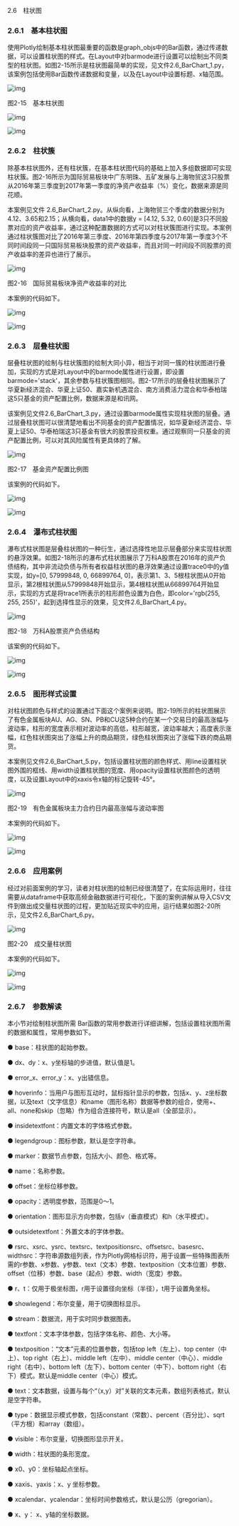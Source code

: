 2.6　柱状图

### 2.6.1　基本柱状图

使用Plotly绘制基本柱状图最重要的函数是graph_objs中的Bar函数，通过传递数据，可以设置柱状图的样式。在Layout中对barmode进行设置可以绘制出不同类型的柱状图。如图2-15所示是柱状图最简单的实现，见文件2.6_BarChart_1.py，该案例包括使用Bar函数传递数据和变量，以及在Layout中设置标题、x轴范围。

![img](https://cdn.nlark.com/yuque/0/2022/jpeg/21473765/1644303372138-5ca3829e-798c-4cd9-a05a-36fe5fa63110.jpeg)

图2-15　基本柱状图

![img](https://cdn.nlark.com/yuque/0/2022/jpeg/21473765/1644303372689-3f5290f7-8cfa-4a03-a044-8bcdc7188171.jpeg)

![img](https://cdn.nlark.com/yuque/0/2022/jpeg/21473765/1644303373184-c7726132-f30e-4815-8071-bf7437483f47.jpeg)

### 2.6.2　柱状簇

除基本柱状图外，还有柱状簇，在基本柱状图代码的基础上加入多组数据即可实现柱状簇。图2-16所示为国际贸易板块中广东明珠、五矿发展与上海物贸这3只股票从2016年第三季度到2017年第一季度的净资产收益率（%）变化，数据来源是同花顺。

本案例见文件 2.6_BarChart_2.py。从纵向看，上海物贸三个季度的数据分别为4.12、3.65和2.15；从横向看，data1中的数据y = [4.12, 5.32, 0.60]是3只不同股票对应的资产收益率，通过这种配置数据的方式可以对柱状簇图进行实现。本案例通过柱状簇图对比了2016年第三季度、2016年第四季度与2017年第一季度3个不同时间段同一只国际贸易板块股票的资产收益率，而且对同一时间段不同股票的资产收益率的差异也进行了展示。

![img](https://cdn.nlark.com/yuque/0/2022/jpeg/21473765/1644303373704-a73e3ac2-4917-427d-bd6e-ef8376ca58c9.jpeg)

图2-16　国际贸易板块净资产收益率的对比

本案例的代码如下。

![img](https://cdn.nlark.com/yuque/0/2022/jpeg/21473765/1644303374240-a89799d6-b2fe-48e3-9aa7-5f2e0704ec45.jpeg)

![img](https://cdn.nlark.com/yuque/0/2022/jpeg/21473765/1644303374775-707ed5ab-a9d0-42e9-b66f-a3faf2a97b13.jpeg)

### 2.6.3　层叠柱状图

层叠柱状图的绘制与柱状簇图的绘制大同小异，相当于对同一簇的柱状图进行叠加，实现的方式是对Layout中的barmode属性进行设置，即设置barmode='stack'，其余参数与柱状簇图相同。图2-17所示的层叠柱状图展示了华夏新经济混合、华夏上证50、嘉实新机遇混合、南方消费活力混合和华泰柏瑞这5只基金的资产配置比例，数据来源是和讯网。

该案例见文件2.6_BarChart_3.py，通过设置barmode属性实现柱状图的层叠。通过层叠柱状图可以很清楚地看出不同基金的资产配置情况，如华夏新经济混合、华夏上证50、华泰柏瑞这3只基金有很大的股票投资权重。通过观察同一只基金的资产配置比例，可以对其风险属性有更具体的了解。

![img](https://cdn.nlark.com/yuque/0/2022/jpeg/21473765/1644303375404-f4415d66-302a-46d7-b97e-2ff1ed6e70f4.jpeg)

图2-17　基金资产配置比例图

该案例的代码如下。

![img](https://cdn.nlark.com/yuque/0/2022/jpeg/21473765/1644303375842-ef79baf5-051d-4053-a293-5f17e2cd3b48.jpeg)

![img](https://cdn.nlark.com/yuque/0/2022/jpeg/21473765/1644303376327-370fd60b-a4bc-4cf5-a4d7-5335ad51342d.jpeg)

### 2.6.4　瀑布式柱状图

瀑布式柱状图是层叠柱状图的一种衍生，通过选择性地显示层叠部分来实现柱状图的悬浮效果。如图2-18所示的瀑布式柱状图展示了万科A股票在2016年的资产负债结构，其中非流动负债与所有者权益柱状图的悬浮效果通过设置trace0中的y值实现，如y=[0, 57999848, 0, 66899764, 0]，表示第1、3、5根柱状图从0开始显示，第2根柱状图从57999848开始显示，第4根柱状图从66899764开始显示，实现的方式是将trace1所表示的柱形颜色设置为白色，即color='rgb(255, 255, 255)'，起到选择性显示的效果，见文件2.6_BarChart_4.py。

![img](https://cdn.nlark.com/yuque/0/2022/jpeg/21473765/1644303376725-220620a6-8e70-40d2-b722-c1ae732b9217.jpeg)

图2-18　万科A股票资产负债结构

该案例的代码如下。

![img](https://cdn.nlark.com/yuque/0/2022/jpeg/21473765/1644303377393-f6cf1c02-9a16-4804-b044-96a08a14612e.jpeg)

![img](https://cdn.nlark.com/yuque/0/2022/jpeg/21473765/1644303377910-1dfbf8e1-8fee-43c4-8cbb-05795286ad31.jpeg)

### 2.6.5　图形样式设置

对柱状图颜色与样式的设置通过下面这个案例来说明。图2-19所示的柱状图展示了有色金属板块AU、AG、SN、PB和CU这5种合约在某一个交易日的最高涨幅与波动率，柱形的宽度表示相对波动率的高低，柱形越宽，波动率越大；高度表示涨幅，红色柱状图突出了涨幅上升的商品期货，绿色柱状图突出了涨幅下跌的商品期货。

本案例见文件2.6_BarChart_5.py，包括设置柱状图的颜色样式、用line设置柱状图外围的框线、用width设置柱状图的宽度、用opacity设置柱状图颜色的透明度，以及设置Layout中的xaxis令x轴的标记旋转-45°。

![img](https://cdn.nlark.com/yuque/0/2022/jpeg/21473765/1644303378514-cd6dbdfd-81e2-4f2d-84f7-c17cde495dd1.jpeg)

图2-19　有色金属板块主力合约日内最高涨幅与波动率图

本案例的代码如下。

![img](https://cdn.nlark.com/yuque/0/2022/jpeg/21473765/1644303379045-5c06e21f-2133-4ece-99db-7372afdff467.jpeg)

![img](https://cdn.nlark.com/yuque/0/2022/jpeg/21473765/1644303379550-aac2e025-1a0d-443d-94cc-6a676b2fc616.jpeg)

### 2.6.6　应用案例

经过对前面案例的学习，读者对柱状图的绘制已经很清楚了，在实际运用时，往往需要从dataframe中获取高频金融数据进行可视化，下面的案例讲解从导入CSV文件到做出成交量柱状图的过程，更加贴近现实中的应用，运行结果如图2-20所示，见文件2.6_BarChart_6.py。

![img](https://cdn.nlark.com/yuque/0/2022/jpeg/21473765/1644303380023-815ab01e-6022-4060-95d1-8de3fa887dd5.jpeg)

图2-20　成交量柱状图

本案例的代码如下。

![img](https://cdn.nlark.com/yuque/0/2022/jpeg/21473765/1644303380546-5d06ead4-e82b-48f3-8e9f-6d1558ee85c1.jpeg)

![img](https://cdn.nlark.com/yuque/0/2022/jpeg/21473765/1644303381045-14615486-a953-40d7-9b0a-010592f490cc.jpeg)

### 2.6.7　参数解读

本小节对绘制柱状图所需 Bar函数的常用参数进行详细讲解，包括设置柱状图所需的数据和属性，常用参数如下。

● base：柱状图的起始参数。

● dx、dy：x、y坐标轴的步进值，默认值是1。

● error_x、error_y：x、y出错信息。

● hoverinfo：当用户与图形互动时，鼠标指针显示的参数，包括x、y、z坐标数据，以及text（文字信息）和name（图形名称）数据等参数的组合，使用+、all、none和skip（忽略）作为组合连接符号，默认是all（全部显示）。

● insidetextfont：内置文本的字体格式参数。

● legendgroup：图标参数，默认是空字符串。

● marker：数据节点参数，包括大小、颜色、格式等。

● name：名称参数。

● offset：坐标位移参数。

● opacity：透明度参数，范围是0～1。

● orientation：图形显示方向参数，包括v（垂直模式）和h（水平模式）。

● outsidetextfont：外置文本的字体参数。

● rsrc、xsrc、ysrc、textsrc、textpositionsrc、offsetsrc、basesrc、widthsrc：字符串源数组列表，作为Plotly网格标识符，用于设置一些特殊图表所需的r参数、x参数、y参数、text（文本）参数、textposition（文本位置）参数、offset（位移）参数、base（起点）参数、width（宽度）参数。

● r、t：仅用于极坐标图，r用于设置径向坐标（半径），t用于设置角坐标。

● showlegend：布尔变量，用于切换图标显示。

● stream：数据流，用于实时同步数据图表。

● textfont：文本字体参数，包括字体名称、颜色、大小等。

● textposition：“文本”元素的位置参数，包括top left（左上）、top center（中上）、top right（右上）、middle left（左中）、middle center（中心）、middle right（右中）、bottom left（左下）、bottom center（中下）、bottom right（右下）模式。默认是middle center（中心）模式。

● text：文本数据，设置与每个“（x,y）对”关联的文本元素，数组列表格式，默认是空字符串。

● type：数据显示模式参数，包括constant（常数）、percent（百分比）、sqrt（平方根）和array（数组）。

● visible：布尔变量，切换图形显示开关。

● width：柱状图的条形宽度。

● x0、y0：坐标轴起点坐标。

● xaxis、yaxis：x、y 坐标参数。

● xcalendar、ycalendar：坐标时间参数格式，默认是公历（gregorian）。

● x、y： x、y轴的坐标数据。
